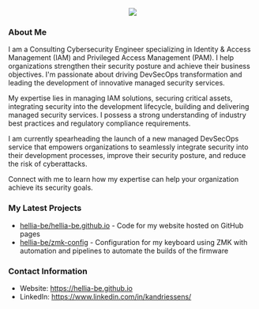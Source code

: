 <p align="center">
    <a href="https://github.com/anuraghazra/github-readme-stats">
        <img align="center" src="https://github-readme-stats.vercel.app/api?username=hellia-be&show_icons=true&theme=tokyonight" />
    </a>
</p>

### About Me
I am a Consulting Cybersecurity Engineer specializing in Identity & Access Management (IAM) and Privileged Access Management (PAM). I help organizations strengthen their security posture and achieve their business objectives. I'm passionate about driving DevSecOps transformation and leading the development of innovative managed security services.

My expertise lies in managing IAM solutions, securing critical assets, integrating security into the development lifecycle, building and delivering managed security services. I possess a strong understanding of industry best practices and regulatory compliance requirements.

I am currently spearheading the launch of a new managed DevSecOps service that empowers organizations to seamlessly integrate security into their development processes, improve their security posture, and reduce the risk of cyberattacks.

Connect with me to learn how my expertise can help your organization achieve its security goals.

### My Latest Projects

- [hellia-be/hellia-be.github.io](https://github.com/hellia-be/hellia-be.github.io) - Code for my website hosted on GitHub pages
- [hellia-be/zmk-config](https://github.com/hellia-be/zmk-config) - Configuration for my keyboard using ZMK with automation and pipelines to automate the builds of the firmware

### Contact Information
- Website: <https://hellia-be.github.io>
- LinkedIn: <https://www.linkedin.com/in/kandriessens/>
